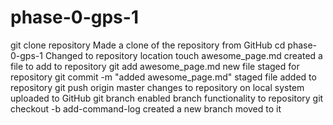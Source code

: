# phase-0-gps-1
git clone repository
	Made a clone of the repository from GitHub
cd phase-0-gps-1
	Changed to repository location
touch awesome_page.md
	created a file to add to repository
git add awesome_page.md
	new file staged for repository
git commit -m "added awesome_page.md"
	staged file added to repository
git push origin master
	changes to repository on local system uploaded to GitHub
git branch
	enabled branch functionality to repository
git checkout -b add-command-log
	created a new branch moved to it
